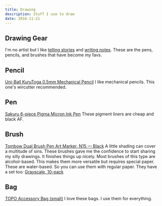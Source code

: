 ```yaml
---
title: Drawing
description: Stuff I use to draw
date: 2016-11-21
---
```


## Drawing Gear

I'm no artist but I like [telling stories](https://www.instagram.com/chantastic/) and [writing notes](http://chantastic.io/2015-reactjs-conf).
These are the pens, pencils, and brushes that have become my favs.

## Pencil

[Uni-Ball KuruToga 0.5mm Mechanical Pencil](https://amzn.to/2TOMzUa)
I like mechanical pencils. This one's wircutter recommended.

## Pen

[Sakuru 6-piece Pigma Micron Ink Pen](https://amzn.to/2TOEcIg)
These pigment liners are cheap and black AF.

## Brush

[Tombow Dual Brush Pen Art Marker, N15 — Black](https://amzn.to/2WXGnvn)
A little shading can cover a multitude of sins.
These brushes gave me the confidence to start sharing my silly drawings. It finishes things up nicely.
Most brushes of this type are alcohol-based. This makes them more versatile but requires special paper. These are water-based. So you can use them with regular paper.
They have a set too: [Grayscale, 10-pack](https://amzn.to/2E94a44)

## Bag

[TOPO Accessory Bag (small)](http://topodesigns.com/collections/accessories/products/accessory-bags?variant=29133844423)
I love these bags. I use them for everything.
